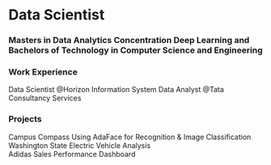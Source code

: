 # Data Scientist

### Masters in Data Analytics Concentration Deep Learning and Bachelors of Technology in Computer Science and Engineering

### Work Experience 
Data Scientist @Horizon Information System
Data Analyst @Tata Consultancy Services 

### Projects
Campus Compass
Using AdaFace for Recognition & Image Classification
Washington State Electric Vehicle Analysis                                                                                                                                       
Adidas Sales Performance Dashboard





